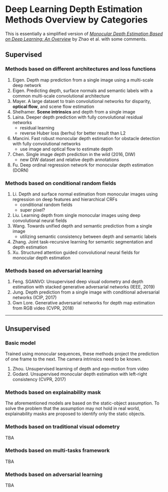 # Deep Learning Depth Estimation Methods Overview by Categories

This is essentially a simplified version of [_Monocular Depth Estimation Based on Deep Learning: An Overview_](https://arxiv.org/pdf/2003.06620.pdf) by Zhao et al. with some comments. 


## Supervised

### Methods based on different architectures and loss functions

1. Eigen. Depth map prediction from a single image using a multi-scale deep network
2. Eigen. Predicting depth, surface normals and semantic labels with a common multi-scale convolutional architecture
3. Mayer. A large dataset to train convolutional networks for disparity, **optical flow**, and scene flow estimation
4. Shelhamer. **Scene intrinsics** and depth from a single image
5. Laina. Deeper depth prediction with fully convolutional residual networks
	- residual learning
	- reverse Huber loss (berhu) for better result than L2
6. Mancini. Fast robust monocular depth estimation for obstacle detection with fully convolutional networks
	- use image and optical flow to estimate depth
7. Chen. Single image depth prediction in the wild (2016, DIW)
	- new DIW dataset and relative depth annotations
8. Fu. Deep ordinal regression network for monocular depth estimation (DORN)

### Methods based on conditional random fields

1. Li. Depth and surface normal estimation from monocular images using regression on deep features and hierarchical CRFs
	- conditional random fields
	- super pixel?
2. Liu. Learning depth from single monocular images using deep convolutional neural fields
3. Wang. Towards unified depth and semantic prediction from a single image
	- utilizing semantic consistency between depth and semantic labels
4. Zhang. Joint task-recursive learning for semantic segmentation and depth estimation
5. Xu. Structured attention guided convolutional neural fields for monocular depth estimation

### Methods based on adversarial learning

1. Feng. SGANVO: Unsupervised deep visual odometry and depth estimation with stacked generative adversarial networks (IEEE, 2019)
2. Jung. Depth prediction from a single image with conditional adversarial networks (ICIP, 2017)
3. Gwn Lore. Generative adversarial networks for depth map estimation from RGB video (CVPR, 2018)

---

## Unsupervised

### Basic model

Trained using monocular sequences, these methods project the prediction of one frame to the next. The camera intrinsics need to be known.

1. Zhou. Unsupervised learning of depth and ego-motion from video
2. Godard. Unsupervised monocular depth estimation with left-right consistency (CVPR, 2017)

### Methods based on explainability mask

The aforementioned models are based on the static-object assumption. To solve the problem that the assumption may not hold in real world, explainability masks are proposed to identify only the static objects.

### Methods based on traditional visual odometry

TBA

### Methods based on multi-tasks framework

TBA

### Methods based on adversarial learning

TBA
